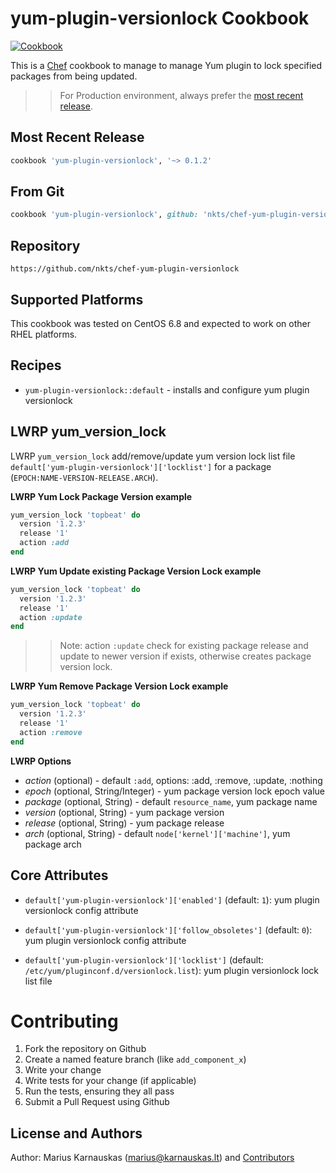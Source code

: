 yum-plugin-versionlock Cookbook
================

[![Cookbook](http://img.shields.io/badge/cookbook-v0.1.2-green.svg)](https://github.com/nkts/chef-yum-plugin-versionlock)

This is a [Chef] cookbook to manage to manage Yum plugin to lock specified packages from being updated.

>> For Production environment, always prefer the [most recent release](https://supermarket.chef.io/cookbooks/yum-plugin-versionlock).

## Most Recent Release

```ruby
cookbook 'yum-plugin-versionlock', '~> 0.1.2'
```

## From Git

```ruby
cookbook 'yum-plugin-versionlock', github: 'nkts/chef-yum-plugin-versionlock',  tag: "v0.1.2"
```

## Repository

```
https://github.com/nkts/chef-yum-plugin-versionlock
```

## Supported Platforms

This cookbook was tested on CentOS 6.8 and expected to work on other RHEL platforms.


## Recipes

- `yum-plugin-versionlock::default` - installs and configure yum plugin versionlock


## LWRP yum_version_lock

LWRP `yum_version_lock` add/remove/update yum version lock list file `default['yum-plugin-versionlock']['locklist']` for a package (`EPOCH:NAME-VERSION-RELEASE.ARCH`).


**LWRP Yum Lock Package Version example**

```ruby
yum_version_lock 'topbeat' do
  version '1.2.3'
  release '1'
  action :add
end
```


**LWRP Yum Update existing Package Version Lock example**

```ruby
yum_version_lock 'topbeat' do
  version '1.2.3'
  release '1'
  action :update
end
```

>> Note: action `:update` check for existing package release and update to newer version if exists, otherwise creates package version lock.

**LWRP Yum Remove Package Version Lock example**

```ruby
yum_version_lock 'topbeat' do
  version '1.2.3'
  release '1'
  action :remove
end
```


**LWRP Options**

- *action* (optional) - default `:add`, options: :add, :remove, :update, :nothing
- *epoch* (optional, String/Integer)  - yum package version lock epoch value
- *package* (optional, String) - default `resource_name`, yum package name
- *version* (optional, String) - yum package version
- *release* (optional, String) - yum package release
- *arch* (optional, String) - default `node['kernel']['machine']`, yum package arch


## Core Attributes

* `default['yum-plugin-versionlock']['enabled']` (default: `1`): yum plugin versionlock config attribute

* `default['yum-plugin-versionlock']['follow_obsoletes']` (default: `0`): yum plugin versionlock config attribute

* `default['yum-plugin-versionlock']['locklist']` (default: `/etc/yum/pluginconf.d/versionlock.list`): yum plugin versionlock lock list file


# Contributing

1. Fork the repository on Github
2. Create a named feature branch (like `add_component_x`)
3. Write your change
4. Write tests for your change (if applicable)
5. Run the tests, ensuring they all pass
6. Submit a Pull Request using Github

## License and Authors

Author: Marius Karnauskas (<marius@karnauskas.lt>) and [Contributors]

[Chef]: https://www.chef.io/
[Contributors]: https://github.com/nkts/chef-yum-plugin-versionlock/graphs/contributors
